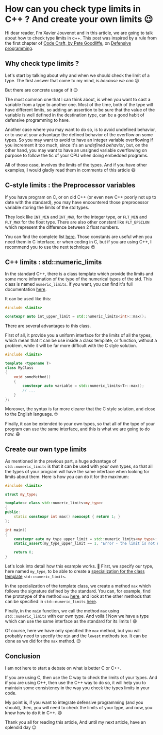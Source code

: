 # How can you check type limits in C++ ? And create your own limits 😉

Hi dear reader, I'm Xavier Jouvenot and in this article, we are going to talk about how to check type limits in c++. This post was inspired by a rule from the first chapter of [Code Craft, by Pete Goodliffe](https://amzn.to/2ZrTaHQ), on [Defensive programming](https://10xlearner.com/2020/01/06/defensive-programming-code-craft/).

## Why check type limits ?

Let's start by talking about why and when we should check the limit of a type.
The first answer that come to my mind, is *because we can* 😝

But there are concrete usage of it 😉

The most common one that I can think about, is when you want to cast a variable from a type to another one. Most of the time, both of the type will have different limits, so adding an assertion to be sure that the value of the variable is well defined in the destination type, can be a good habit of defensive programming to have.

Another case where you may want to do so, is to avoid undefined behavior, or to use at your advantage the defined behavior of the overflow on some types. So you may want to avoid to have an integer variable overflowing if you increment it too much, since it's an *undefined behavior*, but, on the other hand, you may want to have an unsigned variable overflowing on purpose to follow the tic of your CPU when doing embedded programs.

All of those case, involves the limits of the types.
And if you have other examples, I would gladly read them in comments of this article 😄

## C-style limits : the Preprocessor variables

If you have program on C, or on old C++ (or even new C++ poorly not up to date with the standard), you may have encountered those preprocessor variable storing the limits of the std types.

They look like `INT_MIN` and `INT_MAX`, for the integer type, or `FLT_MIN` and `FLT_MAX` for the float type. There are also other constant like `FLT_EPSILON` which represent the difference between 2 float numbers.

You can find the complete list [here](https://en.cppreference.com/w/cpp/types/climits).
Those constants are useful when you need them in C interface, or when coding in C, but if you are using C++, I recommend you to use the next technique 😉

## C++ limits : std::numeric_limits

In the standard C++, there is a class template which provide the limits and some more information of the type of the numerical types of the std. This class is named `numeric_limits`. If you want, you can find it's full documentation [here](https://en.cppreference.com/w/cpp/types/numeric_limits).

It can be used like this:

```c++
#include <limits>

constexpr auto int_upper_limit = std::numeric_limits<int>::max();
```

There are several advantages to this class.

First of all, it provide you a uniform interface for the limits of all the types, which mean that it can be use inside a class template, or function, without a problem, while it will be far more difficult with the C style solution.

```c++
#include <limits>

template <typename T>
class MyClass
{
    void someMethod()
    {
        constexpr auto variable = std::numeric_limits<T>::max();
        // ...
    }
};
```

Moreover, the syntax is far more clearer that the C style solution, and close to the English language. 🤓

Finally, it can be extended to your own types, so that all of the type of your program can use the same interface, and this is what we are going to do now. 😃

## Create our own type limits

As mentioned in the previous part, a huge advantage of `std::numeric_limits` is that it can be used with your own types, so that all the types of your program will have the same interface when looking for limits about them. Here is how you can do it for the maximum:

```c++
#include <limits>

struct my_type;

template<> class std::numeric_limits<my_type>
{
public:
    static constexpr int max() noexcept { return 1; }
};

int main()
{
    constexpr auto my_type_upper_limit = std::numeric_limits<my_type>::max();
    static_assert(my_type_upper_limit == 1, "Error - the limit is not well set");

    return 0;
}
```

Let's look into detail how this example works. 🙂
First, we specify our type, here named `my_type`, to be able to create a [specialization for the class template](https://en.cppreference.com/w/cpp/language/template_specialization) `std::numeric_limits`.

In the specialization of the template class, we create a method `max` which follows the signature defined by the standard. You can, for example, find the prototype of the method `max` [here](https://en.cppreference.com/w/cpp/types/numeric_limits/max), and look at the other methods that can be specified in `std::numeric_limits` [here](https://en.cppreference.com/w/cpp/types/numeric_limits).

Finally, in the `main` function, we call the method `max` using `std::numeric_limits` with our own type. And voilà ! Now we have a type which can use the same interface as the standard for its limits ! 😄

Of course, here we have only specified the `max` method, but you will probably need to specify the `min` and the `lowest` methods too. It can be done as we did for the `max` method. 😉

## Conclusion

I am not here to start a debate on what is better C or C++.

If you are using C, then use the C way to check the limits of your types.
And if you are using C++, then use the C++ way to do so, it will help you to maintain some consistency in the way you check the types limits in your code.

My point is, if you want to integrate defensive programming (and you should), then, you will need to check the limits of your type, and now, you know how to do it in C++. 😄

Thank you all for reading this article,
And until my next article, have an splendid day 😉
